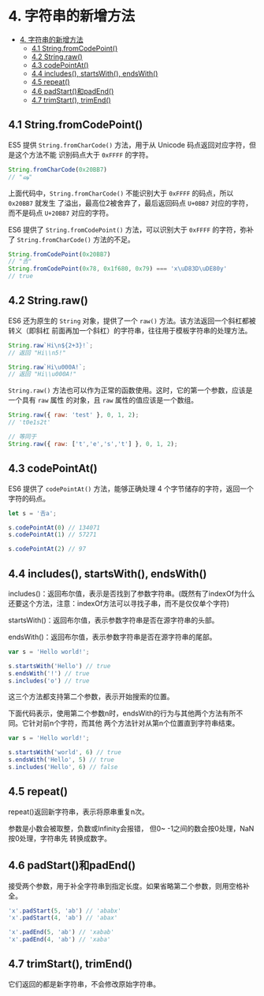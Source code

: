 # 4. 字符串的新增方法

<!-- TOC -->

- [4. 字符串的新增方法](#4-字符串的新增方法)
  - [4.1 String.fromCodePoint()](#41-stringfromcodepoint)
  - [4.2 String.raw()](#42-stringraw)
  - [4.3 codePointAt()](#43-codepointat)
  - [4.4 includes(), startsWith(), endsWith()](#44-includes-startswith-endswith)
  - [4.5 repeat()](#45-repeat)
  - [4.6 padStart()和padEnd()](#46-padstart和padend)
  - [4.7 trimStart(), trimEnd()](#47-trimstart-trimend)

<!-- /TOC -->

## 4.1 String.fromCodePoint()

ES5 提供 `String.fromCharCode()` 方法，用于从 Unicode 码点返回对应字符，但是这个方法不能
识别码点大于 `0xFFFF` 的字符。    

```js
String.fromCharCode(0x20BB7)
// "ஷ"
```      

上面代码中，`String.fromCharCode()` 不能识别大于 `0xFFFF` 的码点，所以 `0x20BB7` 就发生
了溢出，最高位2被舍弃了，最后返回码点 `U+0BB7` 对应的字符，而不是码点 `U+20BB7` 对应的字符。    

ES6 提供了 `String.fromCodePoint()` 方法，可以识别大于 `0xFFFF` 的字符，弥补了
`String.fromCharCode()` 方法的不足。    

```js
String.fromCodePoint(0x20BB7)
// "𠮷"
String.fromCodePoint(0x78, 0x1f680, 0x79) === 'x\uD83D\uDE80y'
// true
```     

## 4.2 String.raw()

ES6 还为原生的 `String` 对象，提供了一个 `raw()` 方法。该方法返回一个斜杠都被转义（即斜杠
前面再加一个斜杠）的字符串，往往用于模板字符串的处理方法。    

```js
String.raw`Hi\n${2+3}!`;
// 返回 "Hi\\n5!"

String.raw`Hi\u000A!`;
// 返回 "Hi\\u000A!"
```

`String.raw()` 方法也可以作为正常的函数使用。这时，它的第一个参数，应该是一个具有 `raw` 属性
的对象，且 `raw` 属性的值应该是一个数组。   

```js
String.raw({ raw: 'test' }, 0, 1, 2);
// 't0e1s2t'

// 等同于
String.raw({ raw: ['t','e','s','t'] }, 0, 1, 2);
```    

## 4.3 codePointAt()

ES6 提供了 `codePointAt()` 方法，能够正确处理 4 个字节储存的字符，返回一个字符的码点。    

```js
let s = '𠮷a';

s.codePointAt(0) // 134071
s.codePointAt(1) // 57271

s.codePointAt(2) // 97
```      

## 4.4 includes(), startsWith(), endsWith()

includes()：返回布尔值，表示是否找到了参数字符串。(既然有了indexOf为什么还要这个方法，注意：indexOf方法可以寻找子串，而不是仅仅单个字符)    

startsWith()：返回布尔值，表示参数字符串是否在源字符串的头部。  

endsWith()：返回布尔值，表示参数字符串是否在源字符串的尾部。  

```javascript
var s = 'Hello world!';

s.startsWith('Hello') // true
s.endsWith('!') // true
s.includes('o') // true
```  

这三个方法都支持第二个参数，表示开始搜索的位置。  

下面代码表示，使用第二个参数n时，endsWith的行为与其他两个方法有所不同。它针对前n个字符，而其他
两个方法针对从第n个位置直到字符串结束。  

```javascript
var s = 'Hello world!';

s.startsWith('world', 6) // true
s.endsWith('Hello', 5) // true
s.includes('Hello', 6) // false
```

## 4.5 repeat()

repeat()返回新字符串，表示将原串重复n次。  

参数是小数会被取整，负数或Infinity会报错， 但0~ -1之间的数会按0处理，NaN按0处理，字符串先
转换成数字。    


## 4.6 padStart()和padEnd()

接受两个参数，用于补全字符串到指定长度。如果省略第二个参数，则用空格补全。  

```javascript
'x'.padStart(5, 'ab') // 'ababx'
'x'.padStart(4, 'ab') // 'abax'

'x'.padEnd(5, 'ab') // 'xabab'
'x'.padEnd(4, 'ab') // 'xaba'
```

## 4.7 trimStart(), trimEnd()

它们返回的都是新字符串，不会修改原始字符串。   

